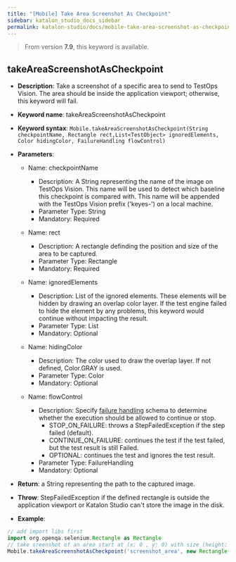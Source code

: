 ```yaml
---
title: "[Mobile] Take Area Screenshot As Checkpoint"
sidebar: katalon_studio_docs_sidebar
permalink: katalon-studio/docs/mobile-take-area-screenshot-as-checkpoint.html
---
```


> From version **7.9**, this keyword is available.

## takeAreaScreenshotAsCheckpoint

*  **Description**: Take a screenshot of a specific area to send to TestOps Vision. The area should be inside the application viewport; otherwise, this keyword will fail.
*  **Keyword name**: takeAreaScreenshotAsCheckpoint
*  **Keyword syntax**: `Mobile.takeAreaScreenshotAsCheckpoint(String checkpointName, Rectangle rect,List<TestObject> ignoredElements, Color hidingColor, FailureHandling flowControl)`
*  **Parameters**:

   * Name: checkpointName 
     * Description: A String representing the name of the image on TestOps Vision. This name will be used to detect which baseline this checkpoint is compared with. This name will be appended with the TestOps Vision prefix ('keyes-') on a local machine.
     * Parameter Type: String
     * Mandatory: Required
     
   * Name: rect
     * Description: A rectangle definding the position and size of the area to be captured.
     * Parameter Type: Rectangle
     * Mandatory: Required

   * Name: ignoredElements 
     * Description: List of the ignored elements. These elements will be hidden by drawing an overlap color layer. If the test engine failed to hide the element by any problems, this keyword would continue without impacting the result.
     * Parameter Type: List<TestObject>
     * Mandatory: Optional
     
   * Name: hidingColor 
     * Description: The color used to draw the overlap layer. If not defined, Color.GRAY is used.
     * Parameter Type: Color
     * Mandatory: Optional

   * Name: flowControl
     * Description: Specify [failure handling](/x/qAAM) schema to determine whether the execution should be allowed to continue or stop.
        * STOP_ON_FAILURE: throws a StepFailedException if the step failed (default).
        * CONTINUE_ON_FAILURE: continues the test if the test failed, but the test result is still Failed.
        * OPTIONAL: continues the test and ignores the test result.
     * Parameter Type: FailureHandling
     * Mandatory: Optional

* **Return**: a String representing the path to the captured image.
* **Throw**: StepFailedException if the defined rectangle is outside the application viewport or Katalon Studio can't store the image in the disk.

* **Example**:

``` groovy
// add import libs first
import org.openqa.selenium.Rectangle as Rectangle
// take sreenshot of an area start at (x: 0 , y: 0) with size (height: 1500, width: 1000)
Mobile.takeAreaScreenshotAsCheckpoint('screenshot_area', new Rectangle(0, 0, 1500, 1000), [findTestObject('hide_element_1'), findTestObject('hide_element_2')], Color.BLUE)
```
